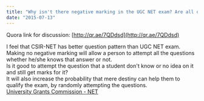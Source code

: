 ```yaml
---
title: "Why isn't there negative marking in the UGC NET exam? Are all questions compulsory?"
date: "2015-07-13"
---
```


Quora link for discussion: [http://qr.ae/7QDdsd](http://qr.ae/7QDdsd)  
  
I feel that CSIR-NET has better question pattern than UGC NET exam. Making no negative marking will allow a person to attempt all the questions whether he/she knows that answer or not.  
Is it good to attempt the question that a student don't know or no idea on it and still get marks for it?  
It will also increase the probability that mere destiny can help them to qualify the exam, by randomly attempting the questions.   
[University Grants Commission - NET](http://ugcnetonline.in/ugc_net_objective_mode.php)
